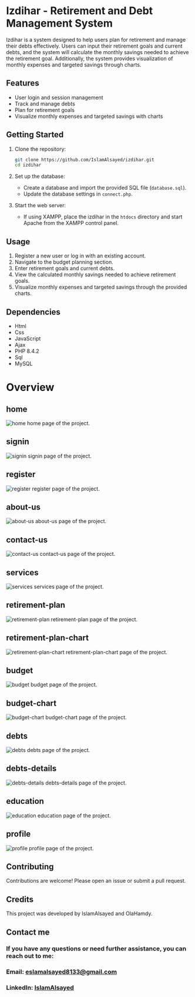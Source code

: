 # Izdihar - Retirement and Debt Management System

Izdihar is a system designed to help users plan for retirement and manage their debts effectively. Users can input their retirement goals and current debts, and the system will calculate the monthly savings needed to achieve the retirement goal. Additionally, the system provides visualization of monthly expenses and targeted savings through charts.

## Features

- User login and session management
- Track and manage debts
- Plan for retirement goals
- Visualize monthly expenses and targeted savings with charts

## Getting Started

1. Clone the repository:
   ```bash
   git clone https://github.com/IslamAlsayed/izdihar.git
   cd izdihar
   ```
2. Set up the database:

   - Create a database and import the provided SQL file (`database.sql`).
   - Update the database settings in `connect.php`.

3. Start the web server:
   - If using XAMPP, place the izdihar in the `htdocs` directory and start Apache from the XAMPP control panel.

## Usage

1. Register a new user or log in with an existing account.
2. Navigate to the budget planning section.
3. Enter retirement goals and current debts.
4. View the calculated monthly savings needed to achieve retirement goals.
5. Visualize monthly expenses and targeted savings through the provided charts.

## Dependencies

- Html
- Css
- JavaScript
- Ajax
- PHP 8.4.2
- Sql
- MySQL

# Overview

## home

![home](./layout/mockup/home.png)
home page of the project.

## signin

![signin](./layout/mockup/signin.png)
signin page of the project.

## register

![register](./layout/mockup/register.png)
register page of the project.

## about-us

![about-us](./layout/mockup/about-us.png)
about-us page of the project.

## contact-us

![contact-us](./layout/mockup/contact-us.png)
contact-us page of the project.

## services

![services](./layout/mockup/services.png)
services page of the project.

## retirement-plan

![retirement-plan](./layout/mockup/retirement-plan.png)
retirement-plan page of the project.

## retirement-plan-chart

![retirement-plan-chart](./layout/mockup/retirement-plan-chart.png)
retirement-plan-chart page of the project.

## budget

![budget](./layout/mockup/budget.png)
budget page of the project.

## budget-chart

![budget-chart](./layout/mockup/budget-chart.png)
budget-chart page of the project.

## debts

![debts](./layout/mockup/debts.png)
debts page of the project.

## debts-details

![debts-details](./layout/mockup/debts-details.png)
debts-details page of the project.

## education

![education](./layout/mockup/education.png)
education page of the project.

## profile

![profile](./layout/mockup/profile.png)
profile page of the project.

## Contributing

Contributions are welcome! Please open an issue or submit a pull request.

## Credits

This project was developed by IslamAlsayed and OlaHamdy.

## Contact me

### If you have any questions or need further assistance, you can reach out to me:

### Email: eslamalsayed8133@gmail.com

### LinkedIn: [IslamAlsayed](https://www.linkedin.com/in/islam-alsayed7)

